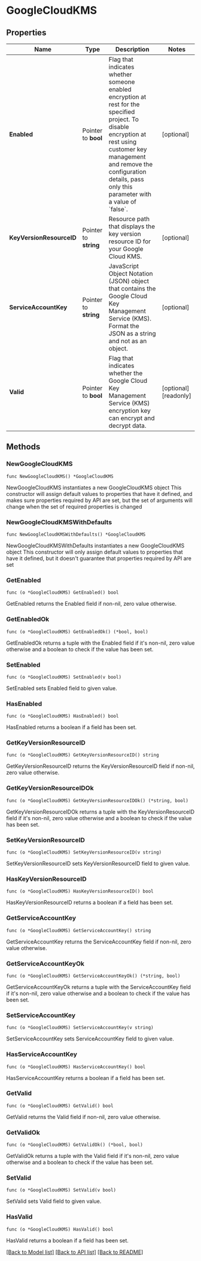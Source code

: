 # GoogleCloudKMS

## Properties

Name | Type | Description | Notes
------------ | ------------- | ------------- | -------------
**Enabled** | Pointer to **bool** | Flag that indicates whether someone enabled encryption at rest for the specified  project. To disable encryption at rest using customer key management and remove the configuration details, pass only this parameter with a value of &#x60;false&#x60;. | [optional] 
**KeyVersionResourceID** | Pointer to **string** | Resource path that displays the key version resource ID for your Google Cloud KMS. | [optional] 
**ServiceAccountKey** | Pointer to **string** | JavaScript Object Notation (JSON) object that contains the Google Cloud Key Management Service (KMS). Format the JSON as a string and not as an object. | [optional] 
**Valid** | Pointer to **bool** | Flag that indicates whether the Google Cloud Key Management Service (KMS) encryption key can encrypt and decrypt data. | [optional] [readonly] 

## Methods

### NewGoogleCloudKMS

`func NewGoogleCloudKMS() *GoogleCloudKMS`

NewGoogleCloudKMS instantiates a new GoogleCloudKMS object
This constructor will assign default values to properties that have it defined,
and makes sure properties required by API are set, but the set of arguments
will change when the set of required properties is changed

### NewGoogleCloudKMSWithDefaults

`func NewGoogleCloudKMSWithDefaults() *GoogleCloudKMS`

NewGoogleCloudKMSWithDefaults instantiates a new GoogleCloudKMS object
This constructor will only assign default values to properties that have it defined,
but it doesn't guarantee that properties required by API are set

### GetEnabled

`func (o *GoogleCloudKMS) GetEnabled() bool`

GetEnabled returns the Enabled field if non-nil, zero value otherwise.

### GetEnabledOk

`func (o *GoogleCloudKMS) GetEnabledOk() (*bool, bool)`

GetEnabledOk returns a tuple with the Enabled field if it's non-nil, zero value otherwise
and a boolean to check if the value has been set.

### SetEnabled

`func (o *GoogleCloudKMS) SetEnabled(v bool)`

SetEnabled sets Enabled field to given value.

### HasEnabled

`func (o *GoogleCloudKMS) HasEnabled() bool`

HasEnabled returns a boolean if a field has been set.
### GetKeyVersionResourceID

`func (o *GoogleCloudKMS) GetKeyVersionResourceID() string`

GetKeyVersionResourceID returns the KeyVersionResourceID field if non-nil, zero value otherwise.

### GetKeyVersionResourceIDOk

`func (o *GoogleCloudKMS) GetKeyVersionResourceIDOk() (*string, bool)`

GetKeyVersionResourceIDOk returns a tuple with the KeyVersionResourceID field if it's non-nil, zero value otherwise
and a boolean to check if the value has been set.

### SetKeyVersionResourceID

`func (o *GoogleCloudKMS) SetKeyVersionResourceID(v string)`

SetKeyVersionResourceID sets KeyVersionResourceID field to given value.

### HasKeyVersionResourceID

`func (o *GoogleCloudKMS) HasKeyVersionResourceID() bool`

HasKeyVersionResourceID returns a boolean if a field has been set.
### GetServiceAccountKey

`func (o *GoogleCloudKMS) GetServiceAccountKey() string`

GetServiceAccountKey returns the ServiceAccountKey field if non-nil, zero value otherwise.

### GetServiceAccountKeyOk

`func (o *GoogleCloudKMS) GetServiceAccountKeyOk() (*string, bool)`

GetServiceAccountKeyOk returns a tuple with the ServiceAccountKey field if it's non-nil, zero value otherwise
and a boolean to check if the value has been set.

### SetServiceAccountKey

`func (o *GoogleCloudKMS) SetServiceAccountKey(v string)`

SetServiceAccountKey sets ServiceAccountKey field to given value.

### HasServiceAccountKey

`func (o *GoogleCloudKMS) HasServiceAccountKey() bool`

HasServiceAccountKey returns a boolean if a field has been set.
### GetValid

`func (o *GoogleCloudKMS) GetValid() bool`

GetValid returns the Valid field if non-nil, zero value otherwise.

### GetValidOk

`func (o *GoogleCloudKMS) GetValidOk() (*bool, bool)`

GetValidOk returns a tuple with the Valid field if it's non-nil, zero value otherwise
and a boolean to check if the value has been set.

### SetValid

`func (o *GoogleCloudKMS) SetValid(v bool)`

SetValid sets Valid field to given value.

### HasValid

`func (o *GoogleCloudKMS) HasValid() bool`

HasValid returns a boolean if a field has been set.

[[Back to Model list]](../README.md#documentation-for-models) [[Back to API list]](../README.md#documentation-for-api-endpoints) [[Back to README]](../README.md)



